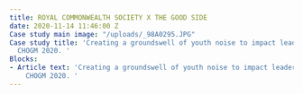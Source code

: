 ```yaml
---
title: ROYAL COMMONWEALTH SOCIETY X THE GOOD SIDE
date: 2020-11-14 11:46:00 Z
Case study main image: "/uploads/_98A0295.JPG"
Case study title: 'Creating a groundswell of youth noise to impact leaders attending
  CHOGM 2020. '
Blocks:
- Article text: 'Creating a groundswell of youth noise to impact leaders attending
    CHOGM 2020. '
---
```


